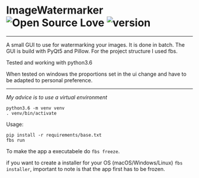 # ImageWatermarker  ![Open Source Love](https://badges.frapsoft.com/os/v2/open-source.svg?v=103) ![version](https://img.shields.io/badge/Version-0.0.1-red)
___

A small GUI to use for watermarking your images. It is done in batch. The GUI is build with PyQt5 and Pillow. For the project structure I used fbs. 

Tested and working with python3.6

When tested on windows the proportions set in the ui change and have to be adapted to personal preference.

___

_My advice is to use a virtual environment_
```
python3.6 -m venv venv
. venv/bin/activate
```

Usage:
```
pip install -r requirements/base.txt
fbs run
```

To make the app a executabele do `fbs freeze`.

if you want to create a installer for your OS (macOS/Windows/Linux) `fbs installer`, important to note is that the app first has to be frozen.